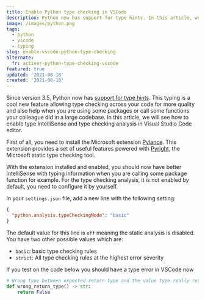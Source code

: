 ```yaml
---
title: Enable Python type checking in VSCode
description: Python now has support for type hints. In this article, we will see how to enable better IntelliSense and type checking analysis in VSCode.
image: /images/python.png
tags:
  - python
  - vscode
  - typing
slug: enable-vscode-python-type-checking
alternate:
  fr: activer-python-type-checking-vscode
featured: true
updated: '2021-08-18'
created: '2021-08-18'
---
```


Since version 3.5, Python now has [support for type hints](https://docs.python.org/3/library/typing.html). This typing is a cool new feature allowing type checking across your code for more quality and also help when you are using some packages or call some functions your colleague did in a large codebase. In this article, we will see how to enable type IntelliSense and type checking analysis in Visual Studio Code editor.

First of all, you need to install the Microsoft extension [Pylance](https://marketplace.visualstudio.com/items?itemName=ms-python.vscode-pylance). This extension provides a set of useful features powered with [Pyright](https://github.com/microsoft/pyright), the Microsoft static type checking tool.

With the extension installed and enabled, you should now have better IntelliSense with typing information when you are calling some package function for example. For the type checking analysis, it is not enabled by default, you need to configure it by yourself.

In your `settings.json` file, add a new line with the following setting:

```json
{
  "python.analysis.typeCheckingMode": "basic"
}
```

The default value for this line is `off` meaning the static analysis is disabled. You have two other possible values which are:
* `basic`: basic type checking rules
* `strict`: All type checking rules at the highest error severity

If you test on the code below you should have a type error in VSCode now

```python
# Wrong type between expected return type and the value type really returned by this function
def wrong_return_type() -> str:
    return False
```
